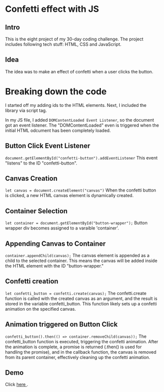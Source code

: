 # Confetti effect with JS

## Intro
This is the eight project of my 30-day coding challenge. The project includes following tech stuff: HTML, CSS and JavaScript.

## Idea
The idea was to make an effect of confetti when a user clicks the button. 

# Breaking down the code
I started off my adding ids to the HTML elements. Next, I included the library via script tag.

In my JS file, I added `DOMContentLoaded Event Listener`, so the document got an event listener. 
The "DOMContentLoaded" even is triggered when the initial HTML odcument has been completely loaded.

##  Button Click Event Listener 
`document.getElementById("confetti-button").addEventListener`
This event "listens" to the ID "confetti-button".

##  Canvas Creation 
`let canvas = document.createElement("canvas")`
When the confetti button is clicked, a new HTML canvas element is dynamically created.

##  Container Selection
`let container = document.getElementById("button-wrapper");`
Button wrapper div becomes assigned to a varaible 'container'.

##  Appending Canvas to Container
`container.appendChild(canvas);`
The canvas element is appended as a child to the selected container. This means the canvas will be added inside the HTML element with the ID "button-wrapper."

##  Confetti creation
`let confetti_button = confetti.create(canvas);`
The confetti.create function is called with the created canvas as an argument, and the result is stored in the variable confetti_button. This function likely sets up a confetti animation on the specified canvas.

## Animation triggered on Button Click 
`confetti_button().then(() => container.removeChild(canvas));`
The confetti_button function is executed, triggering the confetti animation. After the animation is complete, a promise is returned (.then() is used for handling the promise), and in the callback function, the canvas is removed from its parent container, effectively cleaning up the confetti animation.

## Demo
Click <a href="https://jocular-seahorse-015f0c.netlify.app/"> here </a>.